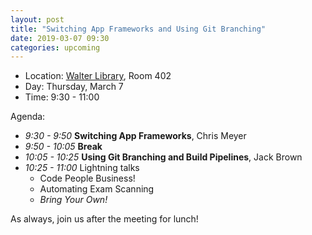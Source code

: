 ```yaml
---
layout: post
title: "Switching App Frameworks and Using Git Branching"
date: 2019-03-07 09:30
categories: upcoming
---
```


- Location: [Walter Library](http://campusmaps.umn.edu/walter-library), Room 402
- Day: Thursday, March 7
- Time: 9:30 - 11:00

Agenda:

- *9:30 - 9:50* **Switching App Frameworks**, Chris Meyer
- *9:50 - 10:05* **Break**
- *10:05 - 10:25* **Using Git Branching and Build Pipelines**, Jack Brown
- *10:25 - 11:00* Lightning talks
  - Code People Business!
  - Automating Exam Scanning
  - _Bring Your Own!_

As always, join us after the meeting for lunch!

